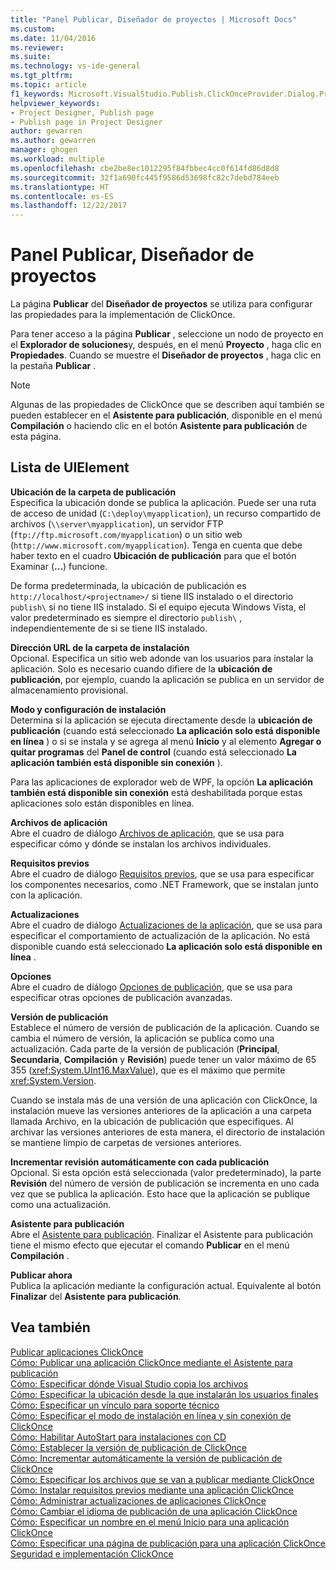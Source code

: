 ```yaml
---
title: "Panel Publicar, Diseñador de proyectos | Microsoft Docs"
ms.custom: 
ms.date: 11/04/2016
ms.reviewer: 
ms.suite: 
ms.technology: vs-ide-general
ms.tgt_pltfrm: 
ms.topic: article
f1_keywords: Microsoft.VisualStudio.Publish.ClickOnceProvider.Dialog.PropertyPage
helpviewer_keywords:
- Project Designer, Publish page
- Publish page in Project Designer
author: gewarren
ms.author: gewarren
manager: ghogen
ms.workload: multiple
ms.openlocfilehash: cbe2be8ec1012295f84fbbec4cc0f614fd86d8d8
ms.sourcegitcommit: 32f1a690fc445f9586d53698fc82c7debd784eeb
ms.translationtype: HT
ms.contentlocale: es-ES
ms.lasthandoff: 12/22/2017
---
```

# <a name="publish-page-project-designer"></a>Panel Publicar, Diseñador de proyectos
La página **Publicar** del **Diseñador de proyectos** se utiliza para configurar las propiedades para la implementación de ClickOnce.  
  
 Para tener acceso a la página **Publicar** , seleccione un nodo de proyecto en el **Explorador de soluciones**y, después, en el menú **Proyecto** , haga clic en **Propiedades**. Cuando se muestre el **Diseñador de proyectos** , haga clic en la pestaña **Publicar** .  
  
> [!NOTE]
>  Algunas de las propiedades de ClickOnce que se describen aquí también se pueden establecer en el **Asistente para publicación**, disponible en el menú **Compilación** o haciendo clic en el botón **Asistente para publicación** de esta página.  
  
## <a name="uielement-list"></a>Lista de UIElement  
 **Ubicación de la carpeta de publicación**  
 Especifica la ubicación donde se publica la aplicación. Puede ser una ruta de acceso de unidad (`C:\deploy\myapplication`), un recurso compartido de archivos (`\\server\myapplication`), un servidor FTP (`ftp://ftp.microsoft.com/myapplication`) o un sitio web (`http://www.microsoft.com/myapplication`). Tenga en cuenta que debe haber texto en el cuadro **Ubicación de publicación** para que el botón Examinar (**...**) funcione.  
  
 De forma predeterminada, la ubicación de publicación es `http://localhost/<projectname>/` si tiene IIS instalado o el directorio `publish\` si no tiene IIS instalado. Si el equipo ejecuta Windows Vista, el valor predeterminado es siempre el directorio `publish\` , independientemente de si se tiene IIS instalado.  
  
 **Dirección URL de la carpeta de instalación**  
 Opcional. Especifica un sitio web adonde van los usuarios para instalar la aplicación. Solo es necesario cuando difiere de la **ubicación de publicación**, por ejemplo, cuando la aplicación se publica en un servidor de almacenamiento provisional.  
  
 **Modo y configuración de instalación**  
 Determina si la aplicación se ejecuta directamente desde la **ubicación de publicación** (cuando está seleccionado **La aplicación solo está disponible en línea** ) o si se instala y se agrega al menú **Inicio** y al elemento **Agregar o quitar programas** del **Panel de control** (cuando está seleccionado **La aplicación también está disponible sin conexión** ).  
  
 Para las aplicaciones de explorador web de WPF, la opción **La aplicación también está disponible sin conexión** está deshabilitada porque estas aplicaciones solo están disponibles en línea.  
  
 **Archivos de aplicación**  
 Abre el cuadro de diálogo [Archivos de aplicación](http://msdn.microsoft.com/en-us/b06dff3a-b87a-4caf-996b-7a4acf8137a8), que se usa para especificar cómo y dónde se instalan los archivos individuales.  
  
 **Requisitos previos**  
 Abre el cuadro de diálogo [Requisitos previos](../../ide/reference/prerequisites-dialog-box.md), que se usa para especificar los componentes necesarios, como .NET Framework, que se instalan junto con la aplicación.  
  
 **Actualizaciones**  
 Abre el cuadro de diálogo [Actualizaciones de la aplicación](http://msdn.microsoft.com/en-us/8eca8743-8e68-4d04-bfd5-4dc0a9b2934f), que se usa para especificar el comportamiento de actualización de la aplicación. No está disponible cuando está seleccionado **La aplicación solo está disponible en línea** .  
  
 **Opciones**  
 Abre el cuadro de diálogo [Opciones de publicación](http://msdn.microsoft.com/en-us/fd9baa1b-7311-4f9e-8ffb-ae50cf110592), que se usa para especificar otras opciones de publicación avanzadas.  
  
 **Versión de publicación**  
 Establece el número de versión de publicación de la aplicación. Cuando se cambia el número de versión, la aplicación se publica como una actualización. Cada parte de la versión de publicación (**Principal**, **Secundaria**, **Compilación** y **Revisión**) puede tener un valor máximo de 65 355 (<xref:System.UInt16.MaxValue>), que es el máximo que permite <xref:System.Version>.  
  
 Cuando se instala más de una versión de una aplicación con ClickOnce, la instalación mueve las versiones anteriores de la aplicación a una carpeta llamada Archivo, en la ubicación de publicación que especifiques. Al archivar las versiones anteriores de esta manera, el directorio de instalación se mantiene limpio de carpetas de versiones anteriores.  
  
 **Incrementar revisión automáticamente con cada publicación**  
 Opcional. Si esta opción está seleccionada (valor predeterminado), la parte **Revisión** del número de versión de publicación se incrementa en uno cada vez que se publica la aplicación. Esto hace que la aplicación se publique como una actualización.  
  
 **Asistente para publicación**  
 Abre el [Asistente para publicación](http://msdn.microsoft.com/en-us/fc6abebd-13d6-48e4-a567-fbc52dad0872). Finalizar el Asistente para publicación tiene el mismo efecto que ejecutar el comando **Publicar** en el menú **Compilación** .  
  
 **Publicar ahora**  
 Publica la aplicación mediante la configuración actual. Equivalente al botón **Finalizar** del **Asistente para publicación**.  
  
## <a name="see-also"></a>Vea también  
 [Publicar aplicaciones ClickOnce](../../deployment/publishing-clickonce-applications.md)   
 [Cómo: Publicar una aplicación ClickOnce mediante el Asistente para publicación](../../deployment/how-to-publish-a-clickonce-application-using-the-publish-wizard.md)   
 [Cómo: Especificar dónde Visual Studio copia los archivos](../../deployment/how-to-specify-where-visual-studio-copies-the-files.md)   
 [Cómo: Especificar la ubicación desde la que instalarán los usuarios finales](../../deployment/how-to-specify-the-location-where-end-users-will-install-from.md)   
 [Cómo: Especificar un vínculo para soporte técnico](../../deployment/how-to-specify-a-link-for-technical-support.md)   
 [Cómo: Especificar el modo de instalación en línea y sin conexión de ClickOnce](../../deployment/how-to-specify-the-clickonce-offline-or-online-install-mode.md)   
 [Cómo: Habilitar AutoStart para instalaciones con CD](../../deployment/how-to-enable-autostart-for-cd-installations.md)   
 [Cómo: Establecer la versión de publicación de ClickOnce](../../deployment/how-to-set-the-clickonce-publish-version.md)   
 [Cómo: Incrementar automáticamente la versión de publicación de ClickOnce](../../deployment/how-to-automatically-increment-the-clickonce-publish-version.md)   
 [Cómo: Especificar los archivos que se van a publicar mediante ClickOnce](../../deployment/how-to-specify-which-files-are-published-by-clickonce.md)   
 [Cómo: Instalar requisitos previos mediante una aplicación ClickOnce](../../deployment/how-to-install-prerequisites-with-a-clickonce-application.md)   
 [Cómo: Administrar actualizaciones de aplicaciones ClickOnce](../../deployment/how-to-manage-updates-for-a-clickonce-application.md)   
 [Cómo: Cambiar el idioma de publicación de una aplicación ClickOnce](../../deployment/how-to-change-the-publish-language-for-a-clickonce-application.md)   
 [Cómo: Especificar un nombre en el menú Inicio para una aplicación ClickOnce](../../deployment/how-to-specify-a-start-menu-name-for-a-clickonce-application.md)   
 [Cómo: Especificar una página de publicación para una aplicación ClickOnce](../../deployment/how-to-specify-a-publish-page-for-a-clickonce-application.md)   
 [Seguridad e implementación ClickOnce](../../deployment/clickonce-security-and-deployment.md)